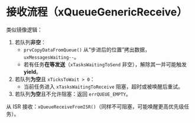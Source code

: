 # 接收流程（xQueueGenericReceive）

类似镜像逻辑：

1. 若队列**非空**：
   - `prvCopyDataFromQueue()` 从“步进后的位置”拷出数据，`uxMessagesWaiting--`。
   - 若有任务**在等发送**（`xTasksWaitingToSend` 非空），解除其一并可能触发 **yield**。
2. 若队列**为空**且 `xTicksToWait > 0`：
   - 当前任务进入 `xTasksWaitingToReceive` 阻塞，超时或被唤醒后重试。
3. 若队列**为空**且不允许阻塞：返回 `errQUEUE_EMPTY`。

从 ISR 接收：`xQueueReceiveFromISR()`（同样不可阻塞，可能唤醒更高优先级任务）。

